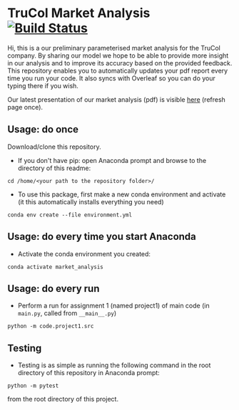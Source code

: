 # TruCol Market Analysis [![Build Status](https://travis-ci.com/a-t-0/Code-LatexReportTemplate.svg?branch=main)](https://travis-ci.com/a-t-0/Code-LatexReportTemplate)

Hi, this is a our preliminary parameterised market analysis for the TruCol
company. By sharing our model we hope to be able to provide more insight in our
analysis and to improve its accuracy based on the provided feedback. This
repository enables you to automatically updates your pdf report every time
you run your code. It also syncs with Overleaf so you can do your typing there
if you wish.

Our latest presentation of our market analysis (pdf) is visible
[here](https://github.com/TruCol/Market_analysis/blob/main/latex/project1/main.pdf)
(refresh page once).

## Usage: do once

Download/clone this repository.

- If you don't have pip: open Anaconda prompt and browse to the directory of
  this readme:

```
cd /home/<your path to the repository folder>/
```

- To use this package, first make a new conda environment and activate (it
  this automatically installs everything you need)

```
conda env create --file environment.yml
```

## Usage: do every time you start Anaconda

- Activate the conda environment you created:

```
conda activate market_analysis
```

## Usage: do every run

- Perform a run for assignment 1 (named project1) of main code (in `main.py`,
  called from `__main__.py`)

```
python -m code.project1.src
```

## Testing

- Testing is as simple as running the following command in the root directory
  of this repository in Anaconda prompt:

```
python -m pytest
```

from the root directory of this project.

<!-- Un-wrapped URL's below (Mostly for Badges) -->
